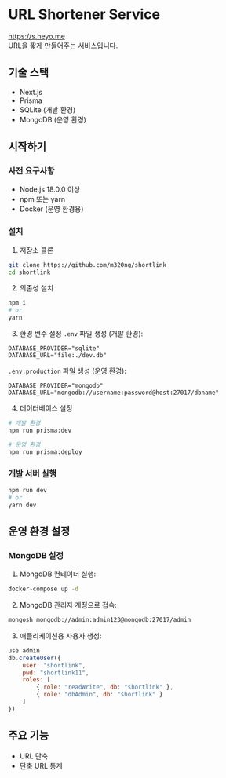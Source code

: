 # URL Shortener Service

<https://s.heyo.me>  
URL을 짧게 만들어주는 서비스입니다.


## 기술 스택

- Next.js
- Prisma
- SQLite (개발 환경)
- MongoDB (운영 환경)

## 시작하기

### 사전 요구사항

- Node.js 18.0.0 이상
- npm 또는 yarn
- Docker (운영 환경용)

### 설치

1. 저장소 클론
```bash
git clone https://github.com/m320ng/shortlink
cd shortlink
```

2. 의존성 설치
```bash
npm i
# or
yarn
```

3. 환경 변수 설정
`.env` 파일 생성 (개발 환경):
```env
DATABASE_PROVIDER="sqlite"
DATABASE_URL="file:./dev.db"
```

`.env.production` 파일 생성 (운영 환경):
```env
DATABASE_PROVIDER="mongodb"
DATABASE_URL="mongodb://username:password@host:27017/dbname"
```

4. 데이터베이스 설정
```bash
# 개발 환경
npm run prisma:dev

# 운영 환경
npm run prisma:deploy
```

### 개발 서버 실행

```bash
npm run dev
# or
yarn dev
```

## 운영 환경 설정

### MongoDB 설정

1. MongoDB 컨테이너 실행:
```bash
docker-compose up -d
```

2. MongoDB 관리자 계정으로 접속:
```bash
mongosh mongodb://admin:admin123@mongodb:27017/admin
```

3. 애플리케이션용 사용자 생성:
```javascript
use admin
db.createUser({
    user: "shortlink",
    pwd: "shortlink11",
    roles: [
        { role: "readWrite", db: "shortlink" },
        { role: "dbAdmin", db: "shortlink" }
    ]
})
```

## 주요 기능

- URL 단축
- 단축 URL 통계

